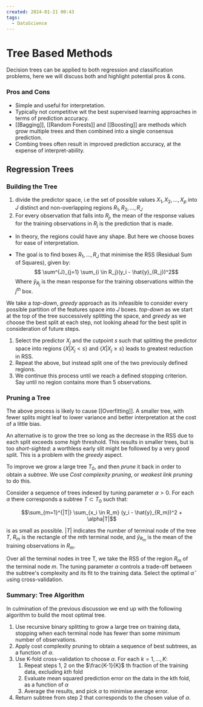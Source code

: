 ```yaml
---
created: 2024-01-21 00:43
tags:
  - DataScience
---
```


# Tree Based Methods

Decision trees can be applied to both regression and classification problems, here we will discuss both and highlight potential pros & cons.

### Pros and Cons
- Simple and useful for interpretation.
- Typically not competitive wit the best supervised learning approaches in terms of prediction accuracy.
- [[Bagging]], [[Random Forests]] and [[Boosting]] are methods which grow multiple trees and then combined into a single consensus prediction.
- Combing trees often result in improved prediction accuracy, at the expense of interpret-ability. 

## Regression Trees

### Building the Tree
1. divide the predictor space, i.e the set of possible values $X_1, X_2, \dots, X_p$ into $J$ distinct and non-overlapping regions $R_1, R_2, \dots, R_J$
2. For every observation that falls into $R_j$, the mean of the response values for the training observations in $R_j$ is the prediction that is made.

- In theory, the regions could have any shape. But here we choose boxes for ease of interpretation.

 - The goal is to find boxes $R_1, \dots, R_J$ that minimise the RSS (Residual Sum of Squares), given by:
		$$ \sum^{J}_{j=1} \sum_{i \in R_j}(y_i - \hat{y}_{R_j})^2$$
Where $\hat{y}_{R_j}$ is the mean response for the training observations within the $j^{th}$ box.

We take a *top-down*, *greedy* approach as its infeasible to consider every possible partition of the features space into $J$ boxes. *top-down* as we start at the top of the tree successively splitting the space, and *greedy* as we choose the best split at each step, not looking ahead for the best split in consideration of future steps.

1. Select the predictor $X_j$ and the cutpoint $s$ such that splitting the predictor space into regions $\{X | X_j < s\}$ and $\{X | X_j \geq s\}$ leads to greatest reduction in RSS.
2. Repeat the above, but instead split one of the two previously defined regions.
3. We continue this process until we reach a defined stopping criterion. Say until no region contains more than 5 observations.

### Pruning a Tree
The above process is likely to cause [[Overfitting]]. A smaller tree, with fewer splits might leaf to lower variance and better interpretation at the cost of a little bias.

An alternative is to grow the tree so long as the decrease in the RSS due to each split exceeds some *high* threshold. This results in smaller trees, but is too *short-sighted*: a worthless early slit might be followed by a very good split. This is a problem with the *greedy* aspect.

To improve we grow a large tree $T_0$, and then *prune* it back in order to obtain a *subtree*. We use *Cost complexity pruning*, or *weakest link pruning* to do this.

Consider a sequence of trees indexed by tuning parameter $\alpha > 0$. For each $\alpha$ there corresponds a subtree $T \subset T_0$ such that:

$$\sum_{m=1}^{|T|} \sum_{x_i \in R_m} (y_i - \hat{y}_{R_m})^2 + \alpha|T|$$

is as small as possible. $|T|$ indicates the number of terminal node of the tree $T$, $R_m$ is the rectangle of the mth terminal node, and $\hat{y}_{R_m}$ is the mean of the training observations in $R_m$.

Over all the terminal nodes in tree T, we take the RSS of the region $R_m$ of the terminal node $m$.
The tuning parameter $\alpha$ controls a trade-off between the subtree's complexity and its fit to the training data.
Select the optimal $\hat{\alpha}$ using cross-validation.

### Summary: Tree Algorithm
In culmination of the previous discussion we end up with the following algorithm to build the most optimal tree.

1. Use recursive binary splitting to grow a large tree on training data, stopping when each terminal node has fewer than some minimum number of observations.
2. Apply cost complexity pruning to obtain a sequence of best subtrees, as a function of $\alpha$.
3. Use K-fold cross-validation to choose $\alpha$. For each $k=1, \dots, K$:
	1. Repeat steps 1, 2 on the $\frac{K-1}{K}$ th fraction of the training data, excluding $kth$ fold
	2. Evaluate mean squared prediction error on the data in the kth fold, as a function of $\alpha$
	3. Average the results, and pick $\alpha$ to minimise average error.
4. Return subtree from step 2 that corresponds to the chosen value of $\alpha$.
